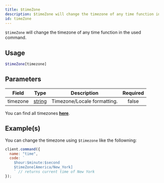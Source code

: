 ```yaml
---
title: $timeZone
description: $timeZone will change the timezone of any time function in the used command.
id: timeZone
---
```


`$timeZone` will change the timezone of any time function in the used command.

## Usage

```php
$timeZone[timezone]
```

## Parameters

| Field    | Type                                                                                              | Description                 | Required |
| -------- | ------------------------------------------------------------------------------------------------- | --------------------------- | :------: |
| timezone | [string](https://developer.mozilla.org/en-US/docs/Web/JavaScript/Reference/Global_Objects/String) | Timezone/Locale formatting. |  false   |

You can find all timezones **[here](https://gist.githubusercontent.com/diogocapela/12c6617fc87607d11fd62d2a4f42b02a/raw/8b5abde6f9c7d5570df3a2aa22325d7d20a8b5d7/moment-js-timezones.txt)**.

## Example(s)

You can change the timezone using `$timezone` like the followning:

```javascript
client.command({
  name: "time",
  code: `
    $hour:$minute:$second
    $timeZone[America/New_York]
    ` // returns current time of New York
});
```
